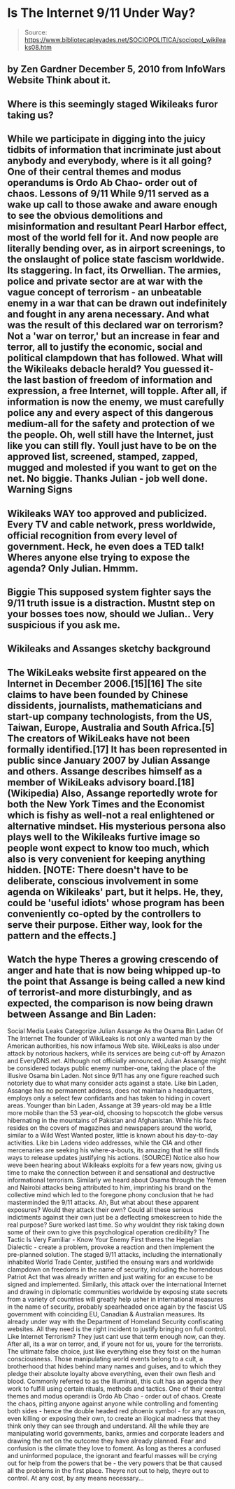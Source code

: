 # Is The Internet 9/11 Under Way?

> Source: https://www.bibliotecapleyades.net/SOCIOPOLITICA/sociopol_wikileaks08.htm

by Zen Gardner
December 5, 2010
from
InfoWars Website
Think about it.
-
Where is this seemingly staged Wikileaks
furor taking us?
-
While we participate in digging into the
juicy tidbits of information that incriminate just about anybody and
everybody, where is it all going?
One of their central themes and modus operandums is Ordo Ab Chao- order
out of chaos.
Lessons of 9/11
While 9/11 served as a wake up call to those awake and aware enough to see
the obvious demolitions and misinformation and resultant Pearl Harbor
effect, most of the world fell for it.
And now people are literally bending over, as in
airport screenings, to the onslaught of police state fascism worldwide.
Its staggering. In fact, its Orwellian. The armies, police and private
sector are at war with the vague concept of terrorism - an unbeatable enemy
in a war that can be drawn out indefinitely and fought in any arena
necessary.
And what was the result of this declared war on terrorism?
Not a 'war
on terror,' but an increase in fear and terror, all to justify
the economic, social and political clampdown that has followed.
What will the
Wikileaks debacle herald?
You guessed it-the last bastion of freedom of information and expression, a
free Internet, will topple.
After all, if information is now the enemy, we
must carefully police any and every aspect of this dangerous medium-all for
the safety and protection of we the people.
Oh, well still have the Internet, just like you can still fly. Youll just
have to be on the approved list, screened, stamped, zapped, mugged and
molested if you want to get on the net. No biggie.
Thanks Julian - job well done.
Warning Signs
-
Wikileaks
WAY too approved and publicized. Every
TV and cable network, press worldwide, official recognition from
every level of government. Heck, he even does a TED talk! Wheres
anyone else trying to expose the agenda? Only Julian. Hmmm.
-
Biggie
This supposed system fighter says the
9/11 truth issue is a distraction. Mustnt step on your bosses
toes now, should we Julian.. Very suspicious if you ask me.
-
Wikileaks and Assanges sketchy
background
-
The WikiLeaks website first appeared
on the Internet in December 2006.[15][16] The site claims to
have been founded by Chinese dissidents, journalists,
mathematicians and start-up company technologists, from the US,
Taiwan, Europe, Australia and South Africa.[5]
The creators of WikiLeaks have not
been formally identified.[17] It has been represented in public
since January 2007 by Julian Assange and others. Assange
describes himself as a member of WikiLeaks advisory board.[18]
(Wikipedia)
Also, Assange reportedly wrote for both the New York Times and the
Economist which is fishy as well-not a real enlightened or
alternative mindset.
His mysterious persona also plays well
to the Wikileaks furtive image so people wont expect to know too
much, which also is very convenient for keeping anything hidden.
[NOTE: There
doesn't have to be deliberate, conscious involvement in some agenda
on Wikileaks' part, but it helps. He, they, could be 'useful idiots'
whose program has been conveniently co-opted by the controllers to
serve their purpose. Either way, look for the pattern and the
effects.]
-
Watch the hype
Theres a growing crescendo of anger and
hate that is now being whipped up-to the point that Assange is being
called a new kind of terrorist-and more disturbingly, and as
expected, the comparison is now being drawn between Assange and
Bin Laden:
-
Social Media Leaks Categorize Julian
Assange As the Osama Bin Laden Of The Internet
The founder of WikiLeaks is not only a wanted man by the
American authorities, his now infamous Web site.
WikiLeaks is also under attack by notorious hackers, while its
services are being cut-off by Amazon and EveryDNS.net. Although
not officially announced, Julian Assange might be considered
todays public enemy number-one, taking the place of the
illusive Osama bin Laden. Not since 9/11 has any one figure
reached such notoriety due to what many consider acts against a
state.
Like bin Laden, Assange has no permanent address, does not
maintain a headquarters, employs only a select few confidants
and has taken to hiding in covert areas. Younger than bin Laden,
Assange at 39 years-old may be a little more mobile than the 53
year-old, choosing to hopscotch the globe versus hibernating in
the mountains of Pakistan and Afghanistan.
While his face resides on the covers of magazines and newspapers
around the world, similar to a Wild West Wanted poster, little
is known about his day-to-day activities.
Like bin Ladens video addresses,
while the CIA and other mercenaries are seeking his
where-a-bouts, its amazing that he still finds ways to release
updates justifying his actions.
(SOURCE)
Notice also how weve been hearing about
Wikileaks exploits for a few years now, giving us time to make the
connection between it and sensational and destructive informational
terrorism.
Similarly we heard about Osama through
the Yemen and Nairobi attacks being attributed to him, imprinting
his brand on the collective mind which led to the foregone phony
conclusion that he had masterminded the 9/11 attacks.
Ah, But what about these apparent exposures? Would they attack
their own?
Could all these serious indictments against their own just be a
deflecting smokescreen to hide the real purpose? Sure worked last
time. So why wouldnt they risk taking down some of their own to
give this psychological operation credibility?
The Tactic Is Very Familiar -
Know Your Enemy
First theres the Hegelian Dialectic - create a problem, provoke a reaction
and then implement the pre-planned solution.
The
staged 9/11 attacks, including the internationally inhabited
World Trade Center, justified the ensuing wars and worldwide clampdown on
freedoms in the name of security, including the horrendous Patriot Act
that was already written and just waiting for an excuse to be signed and
implemented.
Similarly, this attack over the international Internet and drawing in
diplomatic communities worldwide by exposing state secrets from a variety of
countries will greatly help usher in international measures in the name of
security, probably spearheaded once again by the fascist US government
with coinciding EU, Canadian & Australian measures.
Its already under way with the
Department of Homeland Security confiscating websites.
All they need is the right incident to justify bringing on full control.
Like Internet Terrorism? They just cant use that term enough now, can
they.
After all, its a war on terror, and,
if youre not for us, youre for the
terrorists.
The ultimate false choice, just like everything
else they foist on the human consciousness.
Those manipulating world events belong to a cult, a brotherhood that hides
behind many names and guises, and to which they pledge their absolute
loyalty above everything, even their own flesh and blood. Commonly referred
to as
the Illuminati, this cult has an agenda
they work to fulfill using certain rituals, methods and tactics.
One of their central themes and
modus operandi is Ordo Ab Chao -
order out of chaos.
Create the chaos, pitting anyone against anyone
while controlling and fomenting both sides - hence the double headed red
phoenix symbol - for any reason, even killing or exposing their own, to
create an illogical madness that they think only they can see through and
understand. All the while they are manipulating world governments, banks,
armies and corporate leaders and drawing the net on the outcome they have
already planned.
Fear and confusion is the climate they love to foment. As long as theres a
confused and uninformed populace, the ignorant and fearful masses will be
crying out for help from the powers that be - the very powers that be
that caused all the problems in the first place.
Theyre not out to help, theyre out to control.
At any cost, by any means necessary...
